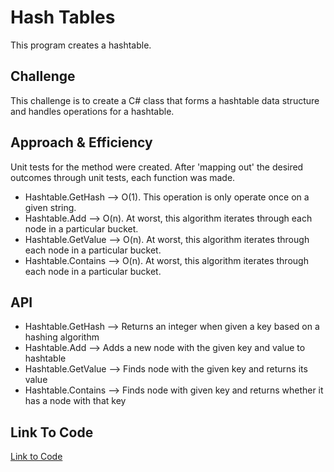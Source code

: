# Hash Tables
This program creates a hashtable.

## Challenge
This challenge is to create a C# class that forms a hashtable data structure and handles operations for a hashtable.

## Approach & Efficiency
Unit tests for the method were created. After 'mapping out' the desired outcomes through unit tests, each function was made.

- Hashtable.GetHash --> O(1). This operation is only operate once on a given string.
- Hashtable.Add --> O(n). At worst, this algorithm iterates through each node in a particular bucket.
- Hashtable.GetValue --> O(n). At worst, this algorithm iterates through each node in a particular bucket.
- Hashtable.Contains --> O(n). At worst, this algorithm iterates through each node in a particular bucket.

## API
- Hashtable.GetHash --> Returns an integer when given a key based on a hashing algorithm
- Hashtable.Add --> Adds a new node with the given key and value to hashtable
- Hashtable.GetValue --> Finds node with the given key and returns its value
- Hashtable.Contains --> Finds node with given key and returns whether it has a node with that key

## Link To Code
[Link to Code](./HashTable/)

